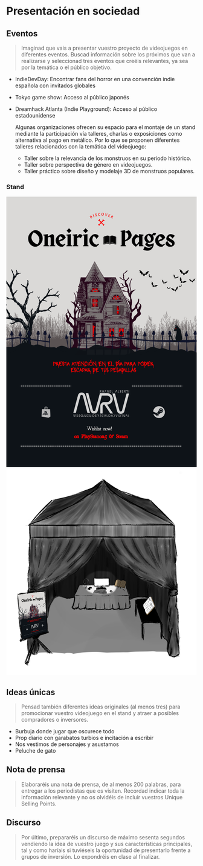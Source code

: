 # Presentación en sociedad

## Eventos

> Imaginad que vais a presentar vuestro proyecto de videojuegos en diferentes eventos. Buscad información sobre los próximos que van a realizarse y seleccionad tres eventos que creéis relevantes, ya sea por la temática o el público objetivo.

- IndieDevDay: Encontrar fans del horror en una convención indie española con invitados globales
- Tokyo game show: Acceso al público japonés
- Dreamhack Atlanta (Indie Playground): Acceso al público estadounidense

  Algunas organizaciones ofrecen su espacio para el montaje de un stand mediante la participación vía talleres, charlas o exposiciones como alternativa al pago en metálico. Por lo que se proponen diferentes talleres relacionados con la temática del videojuego:
    - Taller sobre la relevancia de los monstruos en su periodo histórico.
    - Taller sobre perspectiva de género en videojuegos.
    - Taller práctico sobre diseño y modelaje 3D de monstruos populares. 

### Stand

![Flyer](./img/flyer.png)
![Stand](./img/stand.png)
## Ideas únicas

> Pensad también diferentes ideas originales (al menos tres) para promocionar vuestro videojuego en el stand y atraer a posibles compradores o inversores.

- Burbuja donde jugar que oscurece todo
- Prop diario con garabatos turbios e incitación a escribir
- Nos vestimos de personajes y asustamos
- Peluche de gato

## Nota de prensa

> Elaboraréis una nota de prensa, de al menos 200 palabras, para entregar a los periodistas que os visiten. Recordad indicar toda la información relevante y no os olvidéis de incluir vuestros Unique Selling Points.

## Discurso

> Por último, prepararéis un discurso de máximo sesenta segundos vendiendo la idea de vuestro juego y sus características principales, tal y como haríais si tuviéseis la oportunidad de presentarlo frente a grupos de inversión. Lo expondréis en clase al finalizar.
